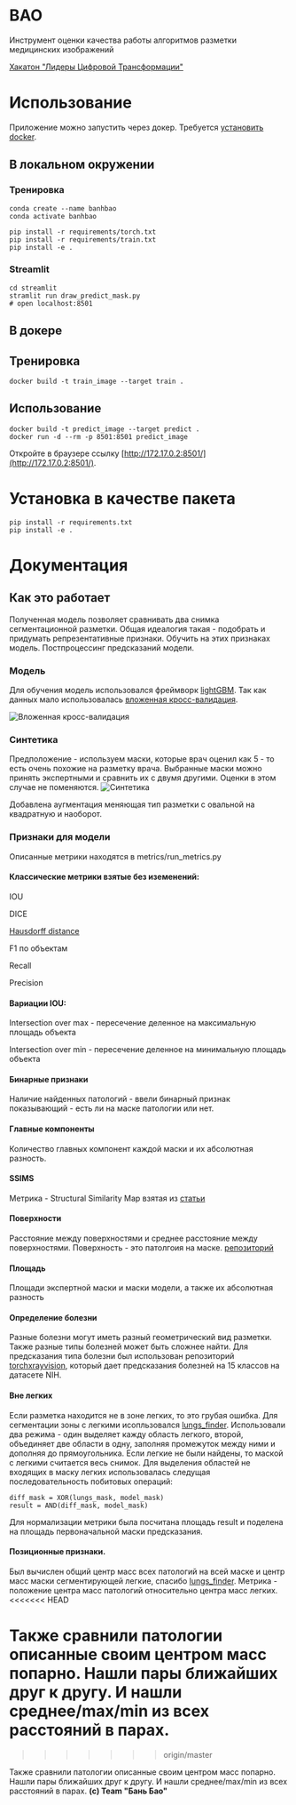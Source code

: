 # BAO

Инструмент оценки качества работы алгоритмов разметки медицинских изображений

[Хакатон "Лидеры Цифровой Трансформации"](https://lk.hack2020.innoagency.ru/)

# Использование

Приложение можно запустить через докер. Требуется [установить docker](https://docs.docker.com/engine/install/).

## В локальном окружении

### Тренировка

```
conda create --name banhbao
conda activate banhbao

pip install -r requirements/torch.txt
pip install -r requirements/train.txt
pip install -e .
```

### Streamlit
```
cd streamlit
stramlit run draw_predict_mask.py
# open localhost:8501
```

## В докере

## Тренировка

```
docker build -t train_image --target train .

```

## Использование

```
docker build -t predict_image --target predict .
docker run -d --rm -p 8501:8501 predict_image
```

Откройте в браузере ссылку [http://172.17.0.2:8501/](http://172.17.0.2:8501/).


# Установка в качестве пакета

```
pip install -r requirements.txt
pip install -e .
```

# Документация

## Как это работает
Полученная модель позволяет сравнивать два снимка сегментационной разметки. 
Общая идеалогия такая - подобрать и придумать репрезентативные признаки.
Обучить на этих признаках модель. Постпроцессинг предсказаний модели.

### Модель
Для обучения модель использовался фреймворк [lightGBM](https://lightgbm.readthedocs.io/en/latest/).
Так как данных мало использовалась [вложенная кросс-валидация](https://scikit-learn.org/stable/auto_examples/model_selection/plot_nested_cross_validation_iris.html).

![Вложенная кросс-валидация](https://c.mql5.com/3/103/nested-k-fold.png)

### Синтетика
Предположение - используем маски, которые врач оценил как 5 - то есть очень похожие на разметку врача. Выбранные маски можно принять экспертными и сравнить их с двумя другими. Оценки в этом случае не поменяются.
![Синтетика](https://i.ibb.co/jDHnVsD/Untitled-Diagram.png)

Добавлена аугментация меняющая тип разметки  с овальной на квадратную и наоборот.

### Признаки для модели
Описанные метрики находятся в metrics/run_metrics.py
#### Классические метрики взятые без иземенений:
IOU 

DICE

[Hausdorff distance](https://scikit-image.org/docs/dev/auto_examples/segmentation/plot_hausdorff_distance.html)

F1 по объектам

Recall

Precision

#### Вариации IOU:
Intersection over max - пересечение деленное на максимальную площадь объекта

Intersection over min - пересечение деленное на минимальную площадь объекта

#### Бинарные признаки
Наличие найденных патологий - ввели бинарный признак показывающий - есть ли на маске патологии или нет. 

#### Главные компоненты
Количество главных компонент каждой маски и их абсолютная разность.

#### SSIMS
Метрика - Structural Similarity Map взятая из [статьи](https://ieeexplore.ieee.org/document/1284395)

#### Поверхности
Расстояние между поверхностями и среднее расстояние между поверхностями. Поверхность - это патолгоия на маске.
[репозиторий](https://github.com/deepmind/surface-distance)

#### Площадь
Площади экспертной маски и маски модели, а также их абсолютная разность

#### Определение болезни

Разные болезни могут иметь разный геометрический вид разметки. Также разные типы болезней может быть сложнее найти. Для предсказания типа болезни был использован репозиторий [torchxrayvision](https://github.com/mlmed/torchxrayvision), который дает предсказания болезней на 15 классов на датасете NIH.

#### Вне легких
Если разметка находится не в зоне легких, то это грубая ошибка. Для сегментации зоны с легкими исопльзовался [lungs_finder](https://github.com/dirtmaxim/lungs-finder/tree/master/lungs_finder). Использовали два режима - один выделяет кажду область легкого, второй, объединяет две области в одну, заполняя промежуток между ними и дополняя до прямоугольника. 
Если легкие не были найдены, то маской с легкими считается весь снимок.
Для выделения областей не входящих в маску легких использовалась следущая последовательность побитовых операций:
```
diff_mask = XOR(lungs_mask, model_mask)
result = AND(diff_mask, model_mask)
```
Для нормализации метрики была посчитана площадь result и поделена на площадь первоначальной маски предсказания.

#### Позиционные признаки. 
Был вычислен общий центр масс всех патологий на всей маске и центр масс маски сегментирующей легкие, спасибо [lungs_finder](https://github.com/dirtmaxim/lungs-finder/tree/master/lungs_finder).
Метрика - положение центра масс патологий относительно центра масс легких.
<<<<<<< HEAD

Также сравнили патологии описанные своим центром масс попарно. Нашли пары ближайших друг к другу. И нашли среднее/max/min из всех расстояний в парах.
=======
>>>>>>> origin/master

Также сравнили патологии описанные своим центром масс попарно. Нашли пары ближайших друг к другу. И нашли среднее/max/min из всех расстояний в парах.
**(c) Team "Бань Бао"**
